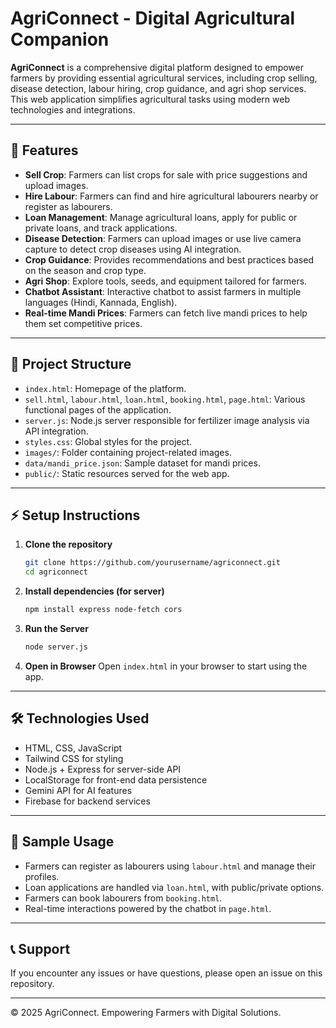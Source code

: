 # AgriConnect - Digital Agricultural Companion

**AgriConnect** is a comprehensive digital platform designed to empower farmers by providing essential agricultural services, including crop selling, disease detection, labour hiring, crop guidance, and agri shop services. This web application simplifies agricultural tasks using modern web technologies and integrations.

---

## 🌾 Features

- **Sell Crop**: Farmers can list crops for sale with price suggestions and upload images.
- **Hire Labour**: Farmers can find and hire agricultural labourers nearby or register as labourers.
- **Loan Management**: Manage agricultural loans, apply for public or private loans, and track applications.
- **Disease Detection**: Farmers can upload images or use live camera capture to detect crop diseases using AI integration.
- **Crop Guidance**: Provides recommendations and best practices based on the season and crop type.
- **Agri Shop**: Explore tools, seeds, and equipment tailored for farmers.
- **Chatbot Assistant**: Interactive chatbot to assist farmers in multiple languages (Hindi, Kannada, English).
- **Real-time Mandi Prices**: Farmers can fetch live mandi prices to help them set competitive prices.

---

## 🚀 Project Structure

- `index.html`: Homepage of the platform.
- `sell.html`, `labour.html`, `loan.html`, `booking.html`, `page.html`: Various functional pages of the application.
- `server.js`: Node.js server responsible for fertilizer image analysis via API integration.
- `styles.css`: Global styles for the project.
- `images/`: Folder containing project-related images.
- `data/mandi_price.json`: Sample dataset for mandi prices.
- `public/`: Static resources served for the web app.

---

## ⚡ Setup Instructions

1. **Clone the repository**
    ```bash
    git clone https://github.com/yourusername/agriconnect.git
    cd agriconnect
    ```

2. **Install dependencies (for server)**
    ```bash
    npm install express node-fetch cors
    ```

3. **Run the Server**
    ```bash
    node server.js
    ```

4. **Open in Browser**
    Open `index.html` in your browser to start using the app.

---

## 🛠️ Technologies Used

- HTML, CSS, JavaScript
- Tailwind CSS for styling
- Node.js + Express for server-side API
- LocalStorage for front-end data persistence
- Gemini API for AI features
- Firebase for backend services

---

## 📄 Sample Usage

- Farmers can register as labourers using `labour.html` and manage their profiles.
- Loan applications are handled via `loan.html`, with public/private options.
- Farmers can book labourers from `booking.html`.
- Real-time interactions powered by the chatbot in `page.html`.

---

## 📞 Support

If you encounter any issues or have questions, please open an issue on this repository.

---

© 2025 AgriConnect. Empowering Farmers with Digital Solutions.
